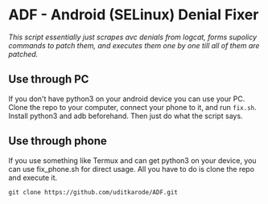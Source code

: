 # ADF - Android (SELinux) Denial Fixer 

*This script essentially just scrapes avc denials from logcat, forms supolicy commands to patch them, and executes them one by one till all of them are patched.*

## Use through PC
If you don't have python3 on your android device you can use your PC. Clone the repo to your computer, connect your phone to it, and run `fix.sh`. Install python3 and adb beforehand. Then just do what the script says.

## Use through phone
If you use something like Termux and can get python3 on your device, you can use fix_phone.sh for direct usage. All you have to do is clone the repo and execute it.

`git clone https://github.com/uditkarode/ADF.git`
